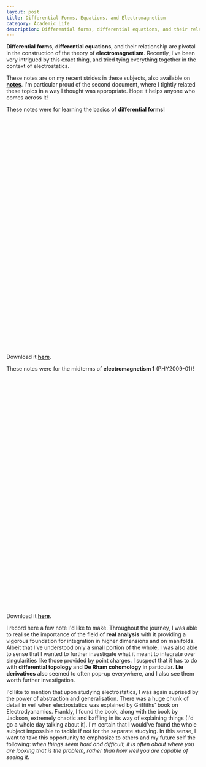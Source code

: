 ```yaml
---
layout: post
title: Differential Forms, Equations, and Electromagnetism
category: Academic Life
description: Differential forms, differential equations, and their relationship are pivotal in the construction of the theory of electromagnetism. My recent interests were in investigating this exact thing, tying everything together in the context of electrostatics. 
---
```


**Differential forms**, **differential equations**, and their relationship are pivotal in the construction of the theory of **electromagnetism**. Recently, I've been very intrigued by this exact thing, and tried tying everything together in the context of electrostatics. 

These notes are on my recent strides in these subjects, also available on <a href="/notes.html">**notes**</a>. I'm particular proud of the second document, where I tightly related these topics in a way I thought was appropriate. Hope it helps anyone who comes across it!

These notes were for learning the basics of **differential forms**!


<object data="mypdf.pdf" type="application/pdf" frameborder="0" width="100%" height="600px">
    <embed src="https://drive.google.com/file/d/1jusqdIjoVnIS0_3TrR0w2SsJUkX6RTmN/preview?usp=drive_link" width="100%" height="600px"> 
</object>

Download it [**here**](/assets/resources/Mathematics__Differential_Forms.pdf).

These notes were for the midterms of **electromagnetism 1** (PHY2009-01)! 

<object data="mypdf.pdf" type="application/pdf" frameborder="0" width="100%" height="600px">
    <embed src="https://drive.google.com/file/d/1kgo-0bY71gVfCH4aZAid5NJIP8PCQX8m/preview?usp=drive_link" width="100%" height="600px"> 
</object>

Download it [**here**](/assets/resources/Physics__Differential_Equations_in_Electromagnetism.pdf).


I record here a few note I'd like to make. Throughout the journey, I was able to realise the importance of the field of **real analysis** with it providing a vigorous foundation for integration in higher dimensions and on manifolds. Albeit that I've understood only a small portion of the whole, I was also able to sense that I wanted to further investigate what it meant to integrate over singularities like those provided by point charges. I suspect that it has to do with **differential topology** and **De Rham cohomology** in particular. **Lie derivatives** also seemed to often pop-up everywhere, and I also see them worth further investigation.

I'd like to mention that upon studying electrostatics, I was again suprised by the power of abstraction and generalisation. There was a huge chunk of detail in veil when electrostatics was explained by Griffiths' book on Electrodyanamics. Frankly, I found the book, along with the book by Jackson, extremely chaotic and baffling in its way of explaining things (I'd go a whole day talking about it). I'm certain that I would've found the whole subject impossible to tackle if not for the separate studying. In this sense, I want to take this opportunity to emphasize to others and my future self the following: *when things seem hard and difficult, it is often about where you are looking that is the problem, rather than how well you are capable of seeing it*. 

